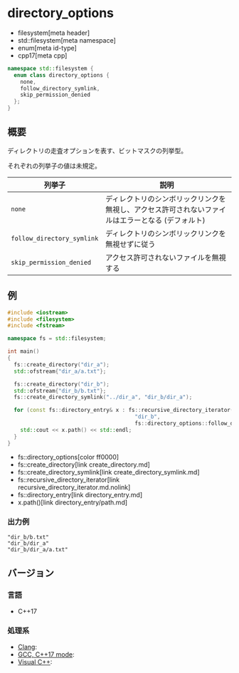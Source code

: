 # directory_options
* filesystem[meta header]
* std::filesystem[meta namespace]
* enum[meta id-type]
* cpp17[meta cpp]

```cpp
namespace std::filesystem {
  enum class directory_options {
    none,
    follow_directory_symlink,
    skip_permission_denied
  };
}
```

## 概要
ディレクトリの走査オプションを表す、ビットマスクの列挙型。

それぞれの列挙子の値は未規定。

| 列挙子 | 説明 |
|--------|------|
| `none` | ディレクトリのシンボリックリンクを無視し、アクセス許可されないファイルはエラーとなる (デフォルト) |
| `follow_directory_symlink` | ディレクトリのシンボリックリンクを無視せずに従う |
| `skip_permission_denied` | アクセス許可されないファイルを無視する |


## 例
```cpp example
#include <iostream>
#include <filesystem>
#include <fstream>

namespace fs = std::filesystem;

int main()
{
  fs::create_directory("dir_a");
  std::ofstream{"dir_a/a.txt"};

  fs::create_directory("dir_b");
  std::ofstream{"dir_b/b.txt"};
  fs::create_directory_symlink("../dir_a", "dir_b/dir_a");

  for (const fs::directory_entry& x : fs::recursive_directory_iterator(
                                        "dir_b",
                                        fs::directory_options::follow_directory_symlink)) {
    std::cout << x.path() << std::endl;
  }
}
```
* fs::directory_options[color ff0000]
* fs::create_directory[link create_directory.md]
* fs::create_directory_symlink[link create_directory_symlink.md]
* fs::recursive_directory_iterator[link recursive_directory_iterator.md.nolink]
* fs::directory_entry[link directory_entry.md]
* x.path()[link directory_entry/path.md]

### 出力例
```
"dir_b/b.txt"
"dir_b/dir_a"
"dir_b/dir_a/a.txt"
```

## バージョン
### 言語
- C++17

### 処理系
- [Clang](/implementation.md#clang):
- [GCC, C++17 mode](/implementation.md#gcc):
- [Visual C++](/implementation.md#visual_cpp):
